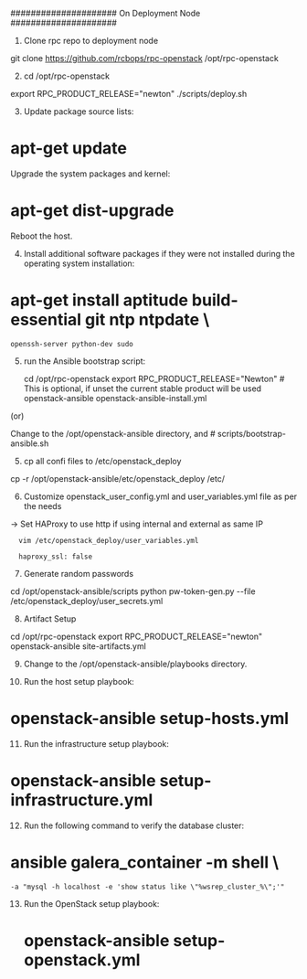 #####################
On Deployment Node
#####################

1. Clone rpc repo to deployment node

  git clone https://github.com/rcbops/rpc-openstack /opt/rpc-openstack

2. cd /opt/rpc-openstack

  export RPC_PRODUCT_RELEASE="newton"
  ./scripts/deploy.sh

3. Update package source lists:

  # apt-get update
  Upgrade the system packages and kernel:

  # apt-get dist-upgrade
  Reboot the host.

4. Install additional software packages if they were not installed during the operating system installation:

  # apt-get install aptitude build-essential git ntp ntpdate \
    openssh-server python-dev sudo

5. run the Ansible bootstrap script:

    cd /opt/rpc-openstack
    export RPC_PRODUCT_RELEASE="Newton"  # This is optional, if unset the current stable product will be used
    openstack-ansible openstack-ansible-install.yml

  (or)

  Change to the /opt/openstack-ansible directory, and
    # scripts/bootstrap-ansible.sh

5. cp all confi files to /etc/openstack_deploy

  cp -r /opt/openstack-ansible/etc/openstack_deploy /etc/

6. Customize openstack_user_config.yml and user_variables.yml file as per the needs

  -> Set HAProxy to use http if using internal and external as same IP

      vim /etc/openstack_deploy/user_variables.yml

      haproxy_ssl: false

      
7. Generate random passwords

  cd /opt/openstack-ansible/scripts
  python pw-token-gen.py --file /etc/openstack_deploy/user_secrets.yml

8. Artifact Setup

  cd /opt/rpc-openstack
  export RPC_PRODUCT_RELEASE="newton"
  openstack-ansible site-artifacts.yml

9. Change to the /opt/openstack-ansible/playbooks directory.

10. Run the host setup playbook:

  # openstack-ansible setup-hosts.yml

11. Run the infrastructure setup playbook:

  # openstack-ansible setup-infrastructure.yml

12. Run the following command to verify the database cluster:

  # ansible galera_container -m shell \
    -a "mysql -h localhost -e 'show status like \"%wsrep_cluster_%\";'"

13. Run the OpenStack setup playbook:

    # openstack-ansible setup-openstack.yml

